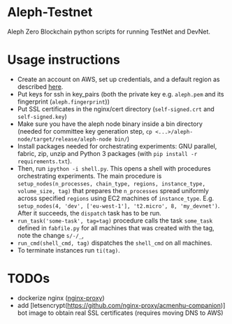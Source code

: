 # Aleph-Testnet

Aleph Zero Blockchain python scripts for running TestNet and DevNet.

# Usage instructions

- Create an account on AWS, set up credentials, and a default region as described [here](https://boto3.amazonaws.com/v1/documentation/api/latest/guide/quickstart.html#configuration).
- Put keys for ssh in key_pairs (both the private key e.g. `aleph.pem` and its fingerprint (`aleph.fingerprint`))
- Put SSL certificates in the nginx/cert directory (`self-signed.crt` and `self-signed.key`)
- Make sure you have the aleph node binary inside a bin directory (needed for committee key generation step, `cp <...>/aleph-node/target/release/aleph-node bin/`)
- Install packages needed for orchestrating experiments: GNU parallel, fabric, zip, unzip and Python 3 packages (with `pip install -r requirements.txt`).
- Then, run `ipython -i shell.py`. This opens a shell with procedures orchestrating experiments.
  The main procedure is `setup_nodes(n_processes, chain_type, regions, instance_type, volume_size, tag)` that prepares the `n_processes` spread
  uniformly across specified `regions` using EC2 machines of `instance_type`. E.g.
  `setup_nodes(4, 'dev', ['eu-west-1'], 't2.micro', 8, 'my_devnet')`.
  After it succeeds, the `dispatch` task has to be run.
- `run_task('some-task', tag=tag)` procedure calls the task `some_task` defined in `fabfile.py` for all machines that was created with the tag, note the change `s/-/_`,
- `run_cmd(shell_cmd, tag)` dispatches the `shell_cmd` on all machines.
- To terminate instances run `ti(tag)`.

# TODOs

- dockerize nginx ([nginx-proxy](https://github.com/nginx-proxy/nginx-proxy))
- add [letsencrypt(https://github.com/nginx-proxy/acmenhu-companion)] bot image to obtain real SSL certificates (requires moving DNS to AWS)
